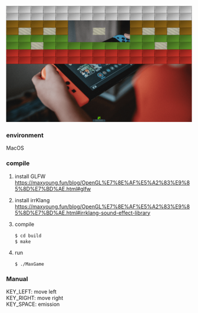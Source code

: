![](media/hitbricksgame.png)

### environment

MacOS

### compile

1. install GLFW  
https://maxyoung.fun/blog/OpenGL%E7%8E%AF%E5%A2%83%E9%85%8D%E7%BD%AE.html#glfw

2. install irrKlang  
https://maxyoung.fun/blog/OpenGL%E7%8E%AF%E5%A2%83%E9%85%8D%E7%BD%AE.html#irrklang-sound-effect-library

3. compile  
    ```shell
    $ cd build
    $ make
    ```

4. run  
    ```shell
    $ ./MaxGame
    ```

### Manual

KEY_LEFT: move left  
KEY_RIGHT: move right  
KEY_SPACE: emission